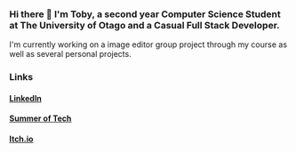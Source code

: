 ### Hi there 👋 I'm Toby, a second year Computer Science Student at The University of Otago and a Casual Full Stack Developer.

I'm currently working on a image editor group project through my course as well as several personal projects.

### Links
#### [LinkedIn](https://www.linkedin.com/in/toby-munyard-00b21627a/)
#### [Summer of Tech](https://app.summeroftech.co.nz/candidates/9cbce66afac5a7f4afc6b1e34c45c40c)
#### [Itch.io](https://tobymunyard.itch.io)
